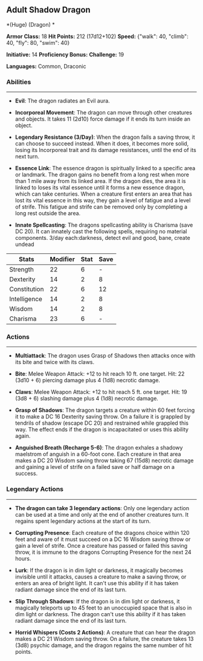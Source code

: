 ## Adult Shadow Dragon
*(Huge) (Dragon) *

**Armor Class:** 18
**Hit Points:** 212 (17d12+102)
**Speed:** {"walk": 40, "climb": 40, "fly": 80, "swim": 40}

**Initiative:** 14
**Proficiency Bonus:**
**Challenge:** 19

**Languages:** Common, Draconic

### Abilities
 --- 
- **Evil**: The dragon radiates an Evil aura.

- **Incorporeal Movement**: The dragon can move through other creatures and objects. It takes 11 (2d10) force damage if it ends its turn inside an object.

- **Legendary Resistance (3/Day)**: When the dragon fails a saving throw, it can choose to succeed instead. When it does, it becomes more solid, losing its Incorporeal trait and its damage resistances, until the end of its next turn.

- **Essence Link**: The essence dragon is spiritually linked to a specific area or landmark. The dragon gains no benefit from a long rest when more than 1 mile away from its linked area. If the dragon dies, the area it is linked to loses its vital essence until it forms a new essence dragon, which can take centuries. When a creature first enters an area that has lost its vital essence in this way, they gain a level of fatigue and a level of strife. This fatigue and strife can be removed only by completing a long rest outside the area.

- **Innate Spellcasting**: The dragons spellcasting ability is Charisma (save DC 20). It can innately cast the following spells, requiring no material components. 3/day each:darkness, detect evil and good, bane, create undead



| Stats | Modifier | Stat | Save
| ---- | ---- | ---- | ---- |
| Strength | 22 | 6 | - |
| Dexterity | 14 | 2 | 8 |
| Constitution | 22 | 6 | 12 |
| Intelligence | 14 | 2 | 8 |
| Wisdom | 14 | 2 | 8 |
| Charisma | 23 | 6 | - |

### Actions
 --- 
- **Multiattack**: The dragon uses Grasp of Shadows  then attacks once with its bite and twice with its claws.

- **Bite**: Melee Weapon Attack: +12 to hit  reach 10 ft.  one target. Hit: 22 (3d10 + 6) piercing damage plus 4 (1d8) necrotic damage.

- **Claws**: Melee Weapon Attack: +12 to hit  reach 5 ft.  one target. Hit: 19 (3d8 + 6) slashing damage plus 4 (1d8) necrotic damage.

- **Grasp of Shadows**: The dragon targets a creature within 60 feet  forcing it to make a DC 16 Dexterity saving throw. On a failure  it is grappled by tendrils of shadow (escape DC 20) and restrained while grappled this way. The effect ends if the dragon is incapacitated or uses this ability again.

- **Anguished Breath (Recharge 5-6)**: The dragon exhales a shadowy maelstrom of anguish in a 60-foot cone. Each creature in that area makes a DC 20 Wisdom saving throw  taking 67 (15d8) necrotic damage and gaining a level of strife on a failed save or half damage on a success.

### Legendary Actions
 --- 
- **The dragon can take 3 legendary actions**: Only one legendary action can be used at a time and only at the end of another creatures turn. It regains spent legendary actions at the start of its turn.

- **Corrupting Presence**: Each creature of the dragons choice within 120 feet and aware of it must succeed on a DC 16 Wisdom saving throw or gain a level of strife. Once a creature has passed or failed this saving throw, it is immune to the dragons Corrupting Presence for the next 24 hours.

- **Lurk**: If the dragon is in dim light or darkness, it magically becomes invisible until it attacks, causes a creature to make a saving throw, or enters an area of bright light. It can't use this ability if it has taken radiant damage since the end of its last turn.

- **Slip Through Shadows**: If the dragon is in dim light or darkness, it magically teleports up to 45 feet to an unoccupied space that is also in dim light or darkness. The dragon can't use this ability if it has taken radiant damage since the end of its last turn.

- **Horrid Whispers (Costs 2 Actions)**: A creature that can hear the dragon makes a DC 21 Wisdom saving throw. On a failure, the creature takes 13 (3d8) psychic damage, and the dragon regains the same number of hit points.

